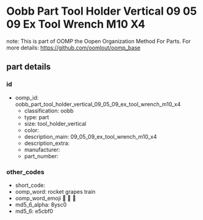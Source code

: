 # Oobb Part Tool Holder Vertical 09 05 09 Ex Tool Wrench M10 X4  

note: This is part of OOMP the Oopen Organization Method For Parts. For more details: https://github.com/oomlout/oomp_base

##  part details





### id
* oomp_id: oobb_part_tool_holder_vertical_09_05_09_ex_tool_wrench_m10_x4
  * classification: oobb
  * type: part
  * size: tool_holder_vertical
  * color: 
  * description_main: 09_05_09_ex_tool_wrench_m10_x4
  * description_extra: 
  * manufacturer: 
  * part_number: 

### other_codes
* short_code: 
* oomp_word: rocket grapes train
* oomp_word_emoji :rocket: :grapes: :train:
* md5_6_alpha: 8ysc0
* md5_6: e5cbf0